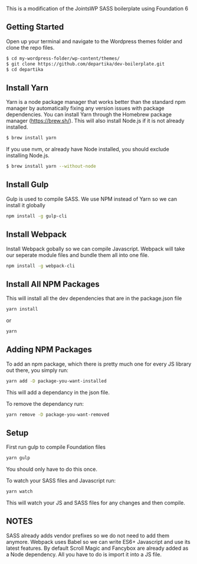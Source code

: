 This is a modification of the JointsWP SASS boilerplate using Foundation 6

## Getting Started 
Open up your terminal and navigate to the Wordpress themes folder and clone the repo files. 
```bash
$ cd my-wordpress-folder/wp-content/themes/
$ git clone https://github.com/departika/dev-boilerplate.git
$ cd departika
```



## Install Yarn
Yarn is a node package manager that works better than the standard npm manager by automatically fixing any version issues with package dependencies. You can install Yarn through the Homebrew package manager (https://brew.sh/). This will also install Node.js if it is not already installed. 
```bash
$ brew install yarn
```
If you use nvm, or already have Node installed, you should exclude installing Node.js.
```bash
$ brew install yarn --without-node
```



## Install Gulp
Gulp is used to compile SASS. We use NPM instead of Yarn so we can install it globally
```bash
npm install -g gulp-cli
```



## Install Webpack
Install Webpack gobally so we can compile Javascript. Webpack will take our seperate module files and bundle them all into one file.
```bash
npm install -g webpack-cli
```



## Install All NPM Packages
This will install all the dev dependencies that are in the package.json file
```bash
yarn install 
```
or
```bash
yarn 
```



## Adding NPM Packages
To add an npm package, which there is pretty much one for every JS library out there, you simply run:
```bash
yarn add -D package-you-want-installed
```
This will add a dependancy in the json file.

To remove the dependancy run:
```bash
yarn remove -D package-you-want-removed
```


## Setup 
First run gulp to compile Foundation files
```bash
yarn gulp
```
You should only have to do this once.

To watch your SASS files and Javascript run:
```bash
yarn watch
```
This will watch your JS and SASS files for any changes and then compile.



## NOTES
SASS already adds vendor prefixes so we do not need to add them anymore.
Webpack uses Babel so we can write ES6+ Javascript and use its latest features.
By default Scroll Magic and Fancybox are already added as a Node dependency. All you have to do is import it into a JS file. 